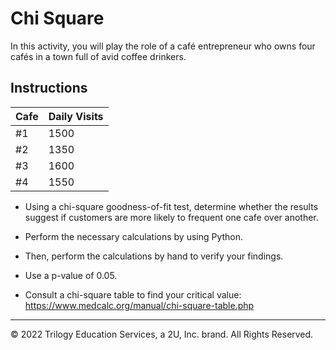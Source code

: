 # Chi Square

In this activity, you will play the role of a café entrepreneur who owns four cafés in a town full of avid coffee drinkers.

## Instructions

| Cafe | Daily Visits |
| ---- | ------------ |
| #1   | 1500         |
| #2   | 1350         |
| #3   | 1600         |
| #4   | 1550         |


* Using a chi-square goodness-of-fit test, determine whether the results suggest if customers are more likely to frequent one cafe over another.

* Perform the necessary calculations by using Python.

* Then, perform the calculations by hand to verify your findings.

* Use a p-value of 0.05.

* Consult a chi-square table to find your critical value: <https://www.medcalc.org/manual/chi-square-table.php> 
- - -

© 2022 Trilogy Education Services, a 2U, Inc. brand. All Rights Reserved.
